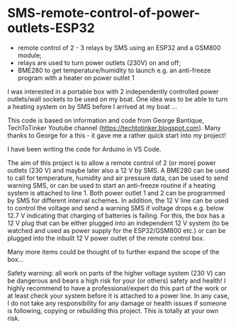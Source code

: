# SMS-remote-control-of-power-outlets-ESP32
- remote control of 2 - 3 relays by SMS using an ESP32 and a GSM800 module; 
- relays are used to turn power outlets (230V) on and off; 
- BME280 to get temperature/humidity to launch e.g. an anti-freeze program with a heater on power outlet 1

I was interested in a portable box with 2 independently controlled power outlets/wall sockets to be used on my boat. One idea was to be able to turn a heating system on by SMS before I arrived at my boat ...

This code is based on information and code from George Bantique, TechToTinker Youtube channel (https://techtotinker.blogspot.com). Many thanks to George for a this - it gave me a rather quick start into my project!

I have been writing the code for Arduino in VS Code.

The aim of this project is to allow a remote control of 2 (or more) power outlets (230 V) and maybe later also a 12 V by SMS. A BME280 can be used to call for temperature, humidity and air pressure data, can be used to send warning SMS, or can be used to start an anti-freeze routine if a heating system is attached to line 1. Both power outlet 1 and 2 can be programmed by SMS for different interval schemes. 
In addition, the 12 V line can be used to control the voltage and send a warning SMS if voltage drops e.g. below 12.7 V indicating that charging of batteries is failing. For this, the box has a 12 V plug that can be either plugged into an independent 12 V system (to be watched and used as power supply for the ESP32/GSM800 etc.) or can be plugged into the inbuilt 12 V power outlet of the remote control box.

Many more items could be thought of to further expand the scope of the box...

Safety warning: all work on parts of the higher voltage system (230 V) can be dangerous and bears a high risk for your (or others) safety and health! I highly recommend to have a professional/expert do this part of the work or at least check your system before it is attached to a power line. In any case, I do not take any responsibility for any damage or health issues if someone is following, copying or rebuilding this project. This is totally at your own risk.
